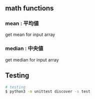#

## math functions

### mean : 平均値

get mean for input array

### median : 中央値

get median for input array

## Testing
```bash
# testing
$ python3 -m unittest discover -s test
```
